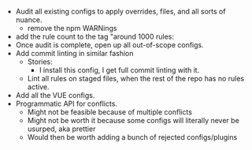 - Audit all existing configs to apply overrides, files, and all sorts of nuance.
  - remove the npm WARNings
- add the rule count to the tag "around 1000 rules:
- Once audit is complete, open up all out-of-scope configs.
- Add commit linting in similar fashion
  - Stories:
    - I install this config, I get full commit linting with it.
  - Lint all rules on staged files, when the rest of the repo has no rules active.
- Add all the VUE configs.
- Programmatic API for conflicts.
  - Might not be feasible because of multiple conflicts
  - Might not be worth it because some configs will literally never be usurped, aka prettier
  - Would then be worth adding a bunch of rejected configs/plugins
